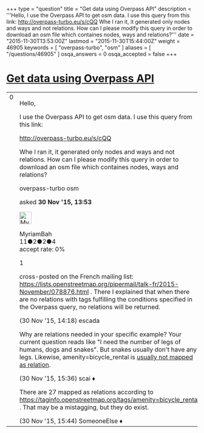 +++
type = "question"
title = "Get data using Overpass API"
description = '''Hello, I use the Overpass API to get osm data. I use this query from this link: http://overpass-turbo.eu/s/cQQ Whe I ran it, it generated only nodes and ways and not relations.  How can I please modify this query in order to download an osm file which containes nodes, ways and relations?'''
date = "2015-11-30T13:53:00Z"
lastmod = "2015-11-30T15:44:00Z"
weight = 46905
keywords = [ "overpass-turbo", "osm" ]
aliases = [ "/questions/46905" ]
osqa_answers = 0
osqa_accepted = false
+++

<div class="headNormal">

# [Get data using Overpass API](/questions/46905/get-data-using-overpass-api)

</div>

<div id="main-body">

<div id="askform">

<table id="question-table" style="width:100%;">
<colgroup>
<col style="width: 50%" />
<col style="width: 50%" />
</colgroup>
<tbody>
<tr>
<td style="width: 30px; vertical-align: top"><div class="vote-buttons">
<span id="post-46905-upvote" class="ajax-command post-vote up" rel="nofollow" title="I like this post (click again to cancel)"> </span>
<div id="post-46905-score" class="post-score" title="current number of votes">
0
</div>
<span id="post-46905-downvote" class="ajax-command post-vote down" rel="nofollow" title="I dont like this post (click again to cancel)"> </span> <span id="favorite-mark" class="ajax-command favorite-mark" rel="nofollow" title="mark/unmark this question as favorite (click again to cancel)"> </span>
<div id="favorite-count" class="favorite-count">
&#10;</div>
</div></td>
<td><div id="item-right">
<div class="question-body">
<p>Hello,</p>
<p>I use the Overpass API to get osm data. I use this query from this link:</p>
<p><a href="http://overpass-turbo.eu/s/cQQ">http://overpass-turbo.eu/s/cQQ</a></p>
<p>Whe I ran it, it generated only nodes and ways and not relations. How can I please modify this query in order to download an osm file which containes nodes, ways and relations?</p>
</div>
<div id="question-tags" class="tags-container tags">
<span class="post-tag tag-link-overpass-turbo" rel="tag" title="see questions tagged &#39;overpass-turbo&#39;">overpass-turbo</span> <span class="post-tag tag-link-osm" rel="tag" title="see questions tagged &#39;osm&#39;">osm</span>
</div>
<div id="question-controls" class="post-controls">
&#10;</div>
<div class="post-update-info-container">
<div class="post-update-info post-update-info-user">
<p>asked <strong>30 Nov '15, 13:53</strong></p>
<img src="https://secure.gravatar.com/avatar/b408abbe87d5551cc26d19f0bb74b6ca?s=32&amp;d=identicon&amp;r=g" class="gravatar" width="32" height="32" alt="MyriamBah&#39;s gravatar image" />
<p><span>MyriamBah</span><br />
<span class="score" title="11 reputation points">11</span><span title="2 badges"><span class="badge1">●</span><span class="badgecount">2</span></span><span title="2 badges"><span class="silver">●</span><span class="badgecount">2</span></span><span title="4 badges"><span class="bronze">●</span><span class="badgecount">4</span></span><br />
<span class="accept_rate" title="Rate of the user&#39;s accepted answers">accept rate:</span> <span title="MyriamBah has no accepted answers">0%</span></p>
</div>
</div>
<div id="comments-container-46905" class="comments-container">
<span id="46906"></span>
<div id="comment-46906" class="comment">
<div id="post-46906-score" class="comment-score">
1
</div>
<div class="comment-text">
<p>cross-posted on the French mailing list: <a href="https://lists.openstreetmap.org/pipermail/talk-fr/2015-November/078876.html">https://lists.openstreetmap.org/pipermail/talk-fr/2015-November/078876.html</a> . There I explained that when there are no relations with tags fulfilling the conditions specified in the Overpass query, no relations will be returned.</p>
</div>
<div id="comment-46906-info" class="comment-info">
<span class="comment-age">(30 Nov '15, 14:18)</span> <span class="comment-user userinfo">escada</span>
</div>
</div>
<span id="46907"></span>
<div id="comment-46907" class="comment">
<div id="post-46907-score" class="comment-score">
&#10;</div>
<div class="comment-text">
<p>Why are relations needed in your specific example? Your current question reads like "I need the number of legs of humans, dogs and snakes". But snakes usually don't have any legs. Likewise, amenity=bicycle_rental is <a href="https://taginfo.openstreetmap.org/tags/amenity=bicycle_rental">usually not mapped as relation</a>.</p>
</div>
<div id="comment-46907-info" class="comment-info">
<span class="comment-age">(30 Nov '15, 15:36)</span> <span class="comment-user userinfo">scai ♦</span>
</div>
</div>
<span id="46908"></span>
<div id="comment-46908" class="comment">
<div id="post-46908-score" class="comment-score">
&#10;</div>
<div class="comment-text">
<p>There are 27 mapped as relations according to <a href="https://taginfo.openstreetmap.org/tags/amenity=bicycle_rental">https://taginfo.openstreetmap.org/tags/amenity=bicycle_rental</a> . That may be a mistagging, but they do exist.</p>
</div>
<div id="comment-46908-info" class="comment-info">
<span class="comment-age">(30 Nov '15, 15:44)</span> <span class="comment-user userinfo">SomeoneElse ♦</span>
</div>
</div>
</div>
<div id="comment-tools-46905" class="comment-tools">
&#10;</div>
<div class="clear">
&#10;</div>
<div id="comment-46905-form-container" class="comment-form-container">
&#10;</div>
<div class="clear">
&#10;</div>
</div></td>
</tr>
</tbody>
</table>

</div>

</div>

